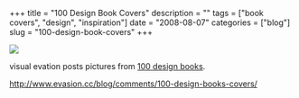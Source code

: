 +++
title = "100 Design Book Covers"
description = ""
tags = ["book covers", "design", "inspiration"]
date = "2008-08-07"
categories = ["blog"]
slug = "100-design-book-covers"
+++



  <div class="notebook-screenshot"><a href="http://www.evasion.cc/blog/comments/100-design-books-covers/"><img src="/media/bluga/wt489b6aef29970.jpg"/></a></div><p>visual evation posts pictures from <a href="http://www.evasion.cc/blog/comments/100-design-books-covers/">100 design books</a>.</p>
    
  <a href="http://www.evasion.cc/blog/comments/100-design-books-covers/">http://www.evasion.cc/blog/comments/100-design-books-covers/</a>
